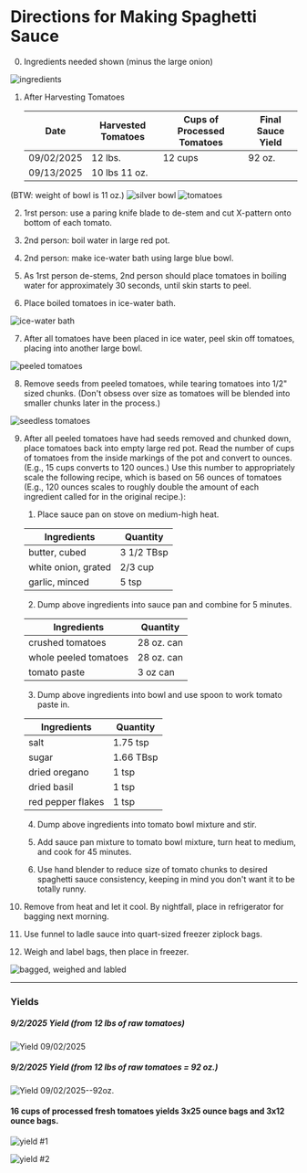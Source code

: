 # Directions for Making Spaghetti Sauce

0. Ingredients needed shown (minus the large onion)

![ingredients](./pics/00.png "Ingredients")

1. After Harvesting Tomatoes 

   |     Date     |  Harvested Tomatoes  | Cups of Processed Tomatoes | Final Sauce Yield |
   |--------------|----------------------|----------------------------|-------------------|
   |  09/02/2025  |       12 lbs.        |         12 cups            |       92 oz.      |
   |  09/13/2025  |       10 lbs 11 oz.  |                            |                   |   

 (BTW: weight of bowl is 11 oz.)
![silver bowl](./pics/10.png "Weight of Bowl")
![tomatoes](./pics/01.png "Tomatoes")

2. 1rst person: use a paring knife blade to de-stem and cut X-pattern onto bottom of each tomato.

3. 2nd person: boil water in large red pot.
4. 2nd person: make ice-water bath using large blue bowl.
5. As 1rst person de-stems, 2nd person should place tomatoes in boiling water for approximately 30 seconds, until skin starts to peel.
6. Place boiled tomatoes in ice-water bath.

![ice-water bath](./pics/02.png "Ice-water Bath")

7. After all tomatoes have been placed in ice water, peel skin off tomatoes, placing into another large bowl.

![peeled tomatoes](./pics/03.png "Peeled Tomatoes")

8. Remove seeds from peeled tomatoes, while tearing tomatoes into 1/2" sized chunks. (Don't obsess over size as tomatoes will be blended into smaller chunks later in the process.)

![seedless tomatoes](./pics/04.png "Seedless Tomatoes")

9. After all peeled tomatoes have had seeds removed and chunked down, place tomatoes back into empty large red pot. Read the number of cups of tomatoes from the inside markings of the pot and convert to ounces. (E.g., 15 cups converts to 120 ounces.) Use this number to appropriately scale the following recipe, which is based on 56 ounces of tomatoes (E.g., 120 ounces scales to roughly double the amount of each ingredient called for in the original recipe.):

   1. Place sauce pan on stove on medium-high heat.
   
   |     Ingredients     |  Quantity  |
   |---------------------|------------|
   | butter, cubed       | 3 1/2 TBsp | 
   | white onion, grated | 2/3 cup    |
   | garlic, minced      | 5 tsp      |

   2. Dump above ingredients into sauce pan and combine for 5 minutes.
   
   |      Ingredients      |  Quantity  |
   |-----------------------|------------|
   | crushed tomatoes      | 28 oz. can | 
   | whole peeled tomatoes | 28 oz. can |
   | tomato paste          | 3   oz can |

   3. Dump above ingredients into bowl and use spoon to work tomato paste in.

   |      Ingredients      |  Quantity  |
   |-----------------------|------------|
   | salt                  | 1.75 tsp   | 
   | sugar                 | 1.66 TBsp  |
   | dried oregano         | 1 tsp      |
   | dried basil           | 1 tsp      |
   | red pepper flakes     | 1 tsp      |

   4. Dump above ingredients into tomato bowl mixture and stir.

   5. Add sauce pan mixture to tomato bowl mixture, turn heat to medium, and cook for 45 minutes.

   6. Use hand blender to reduce size of tomato chunks to desired spaghetti sauce consistency, keeping in mind you don't want it to be totally runny.

10. Remove from heat and let it cool. By nightfall, place in refrigerator for bagging next morning.

11. Use funnel to ladle sauce into quart-sized freezer ziplock bags. 

12. Weigh and label bags, then place in freezer.

![bagged, weighed and labled](./pics/05.png "Bagged, Weighed and Labled")

--- 

### Yields

##### 9/2/2025 Yield (from 12 lbs of raw tomatoes)

![Yield 09/02/2025](./pics/08.png "Yield 09/02/2025")

##### 9/2/2025 Yield (from 12 lbs of raw tomatoes = 92 oz.)

![Yield 09/02/2025--92oz.](./pics/09.png "Yield 09/02/2025--92oz.")


#### 16 cups of processed fresh tomatoes yields 3x25 ounce bags and 3x12 ounce bags.

![yield #1](./pics/06.png "Yield #1")


![yield #2](./pics/07.png "Yield #2")